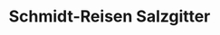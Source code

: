 ---
title: "Schmidt-Reisen Salzgitter"
url: /salzgitter/schmidt-reisen-salzgitter/
shop: Reisebüro
---